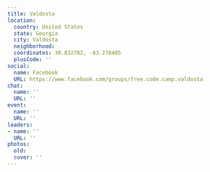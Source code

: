 ```yaml
---
title: Valdosta
location:
  country: United States
  state: Georgia
  city: Valdosta
  neighborhood: 
  coordinates: 30.832702, -83.278485
  plusCode: ''
social:
  name: Facebook
  URL: https://www.facebook.com/groups/free.code.camp.valdosta
chat:
  name: ''
  URL: ''
event:
  name: ''
  URL: ''
leaders:
- name: ''
  URL: ''
photos:
  old: 
  cover: ''
---
```

